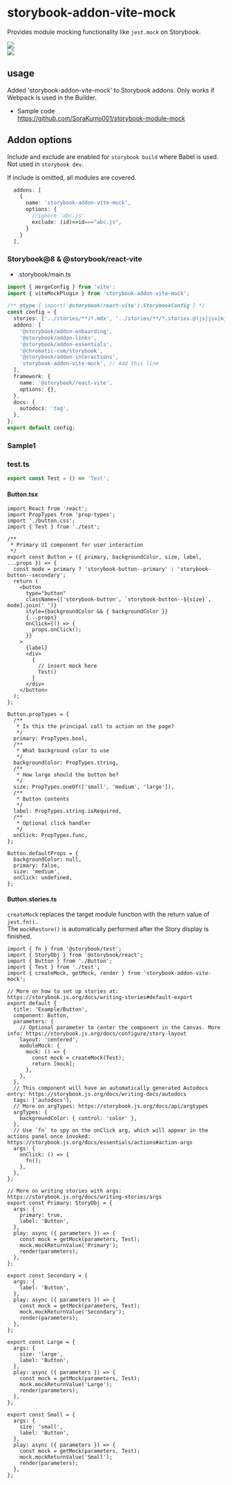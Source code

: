 # storybook-addon-vite-mock

Provides module mocking functionality like `jest.mock` on Storybook.

![](https://raw.githubusercontent.com/ReactLibraries/storybook-addon-module-mock/master/document/image/image01.png)  
![](https://raw.githubusercontent.com/ReactLibraries/storybook-addon-module-mock/master/document/image/image02.png)

## usage

Added 'storybook-addon-vite-mock' to Storybook addons.
Only works if Webpack is used in the Builder.

- Sample code  
  https://github.com/SoraKumo001/storybook-module-mock

## Addon options

Include and exclude are enabled for `storybook build` where Babel is used.
Not used in `storybook dev`.

If include is omitted, all modules are covered.

```ts
  addons: [
    {
      name: 'storybook-addon-vite-mock',
      options: {
        //ignore 'abc.js'
        exclude: (id)=>id==="abc.js",
      }
    }
  ],
```

### Storybook@8 & @storybook/react-vite

- .storybook/main.ts

```ts
import { mergeConfig } from 'vite';
import { viteMockPlugin } from 'storybook-addon-vite-mock';

/** @type { import('@storybook/react-vite').StorybookConfig } */
const config = {
  stories: ['../stories/**/*.mdx', '../stories/**/*.stories.@(js|jsx|mjs|ts|tsx)'],
  addons: [
    '@storybook/addon-onboarding',
    '@storybook/addon-links',
    '@storybook/addon-essentials',
    '@chromatic-com/storybook',
    '@storybook/addon-interactions',
    'storybook-addon-vite-mock', // Add this line
  ],
  framework: {
    name: '@storybook/react-vite',
    options: {},
  },
  docs: {
    autodocs: 'tag',
  },
};
export default config;
```

### Sample1

### test.ts

```ts
export const Test = () => 'Test';
```

#### Button.tsx

```tsx
import React from 'react';
import PropTypes from 'prop-types';
import './button.css';
import { Test } from './test';

/**
 * Primary UI component for user interaction
 */
export const Button = ({ primary, backgroundColor, size, label, ...props }) => {
  const mode = primary ? 'storybook-button--primary' : 'storybook-button--secondary';
  return (
    <button
      type="button"
      className={['storybook-button', `storybook-button--${size}`, mode].join(' ')}
      style={backgroundColor && { backgroundColor }}
      {...props}
      onClick={() => {
        props.onClick();
      }}
    >
      {label}
      <div>
        {
          // insert mock here
          Test()
        }
      </div>
    </button>
  );
};

Button.propTypes = {
  /**
   * Is this the principal call to action on the page?
   */
  primary: PropTypes.bool,
  /**
   * What background color to use
   */
  backgroundColor: PropTypes.string,
  /**
   * How large should the button be?
   */
  size: PropTypes.oneOf(['small', 'medium', 'large']),
  /**
   * Button contents
   */
  label: PropTypes.string.isRequired,
  /**
   * Optional click handler
   */
  onClick: PropTypes.func,
};

Button.defaultProps = {
  backgroundColor: null,
  primary: false,
  size: 'medium',
  onClick: undefined,
};
```

#### Button.stories.ts

`createMock` replaces the target module function with the return value of `jest.fn()`.  
The `mockRestore()` is automatically performed after the Story display is finished.

```tsx
import { fn } from '@storybook/test';
import { StoryObj } from '@storybook/react';
import { Button } from './Button';
import { Test } from './test';
import { createMock, getMock, render } from 'storybook-addon-vite-mock';

// More on how to set up stories at: https://storybook.js.org/docs/writing-stories#default-export
export default {
  title: 'Example/Button',
  component: Button,
  parameters: {
    // Optional parameter to center the component in the Canvas. More info: https://storybook.js.org/docs/configure/story-layout
    layout: 'centered',
    moduleMock: {
      mock: () => {
        const mock = createMock(Test);
        return [mock];
      },
    },
  },
  // This component will have an automatically generated Autodocs entry: https://storybook.js.org/docs/writing-docs/autodocs
  tags: ['autodocs'],
  // More on argTypes: https://storybook.js.org/docs/api/argtypes
  argTypes: {
    backgroundColor: { control: 'color' },
  },
  // Use `fn` to spy on the onClick arg, which will appear in the actions panel once invoked: https://storybook.js.org/docs/essentials/actions#action-args
  args: {
    onClick: () => {
      fn();
    },
  },
};

// More on writing stories with args: https://storybook.js.org/docs/writing-stories/args
export const Primary: StoryObj = {
  args: {
    primary: true,
    label: 'Button',
  },
  play: async ({ parameters }) => {
    const mock = getMock(parameters, Test);
    mock.mockReturnValue('Primary');
    render(parameters);
  },
};

export const Secondary = {
  args: {
    label: 'Button',
  },
  play: async ({ parameters }) => {
    const mock = getMock(parameters, Test);
    mock.mockReturnValue('Secondary');
    render(parameters);
  },
};

export const Large = {
  args: {
    size: 'large',
    label: 'Button',
  },
  play: async ({ parameters }) => {
    const mock = getMock(parameters, Test);
    mock.mockReturnValue('Large');
    render(parameters);
  },
};

export const Small = {
  args: {
    size: 'small',
    label: 'Button',
  },
  play: async ({ parameters }) => {
    const mock = getMock(parameters, Test);
    mock.mockReturnValue('Small');
    render(parameters);
  },
};
```
